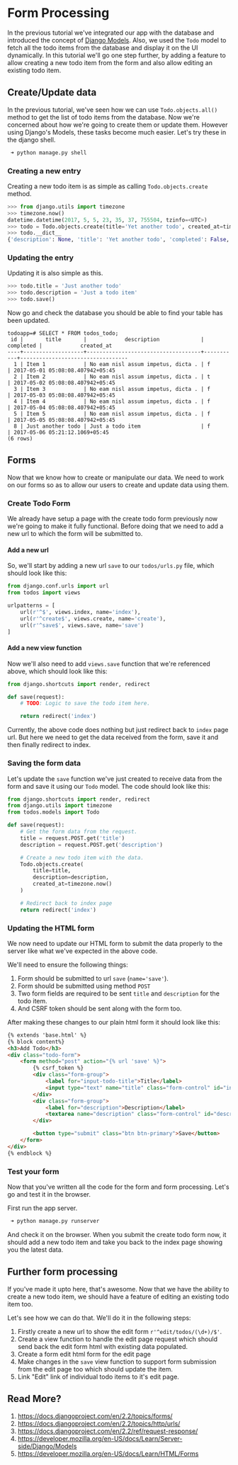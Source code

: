 Form Processing
========================

In the previous tutorial we've integrated our app with the database and introduced the concept of [Django Models](https://docs.djangoproject.com/en/2.2/topics/db/models/). Also, 
we used the `Todo` model to fetch all the todo items from the database and display it on the UI dynamically. In this tutorial we'll go one step further, by adding a feature to allow creating a new todo item from the form and also allow editing an existing todo item.

## Create/Update data
In the previous tutorial, we've seen how we can use `Todo.objects.all()` method to get the list of todo items from the database. Now we're concerned about how we're going to create them or update them. 
However using Django's Models, these tasks become much easier. Let's try these in the django shell.

```bash
 ➜ python manage.py shell
```

### Creating a new entry
Creating a new todo item is as simple as calling `Todo.objects.create` method.

```python
>>> from django.utils import timezone
>>> timezone.now()
datetime.datetime(2017, 5, 5, 23, 35, 37, 755504, tzinfo=<UTC>)
>>> todo = Todo.objects.create(title='Yet another todo', created_at=timezone.now())
>>> todo.__dict__
{'description': None, 'title': 'Yet another todo', 'completed': False, 'created_at': datetime.datetime(2017, 5, 5, 23, 36, 12, 106900, tzinfo=<UTC>), 'id': 8, '_state': <django.db.models.base.ModelState object at 0x7f5202736240>}
```

### Updating the entry
Updating it is also simple as this.
```python
>>> todo.title = 'Just another todo'
>>> todo.description = 'Just a todo item'
>>> todo.save()
```

Now go and check the database you should be able to find your table has been updated.

```
todoapp=# SELECT * FROM todos_todo;
 id |       title       |            description             | completed |            created_at            
----+-------------------+------------------------------------+-----------+----------------------------------
  1 | Item 1            | No eam nisl assum impetus, dicta . | f         | 2017-05-01 05:08:08.407942+05:45
  2 | Item 2            | No eam nisl assum impetus, dicta . | t         | 2017-05-02 05:08:08.407942+05:45
  3 | Item 3            | No eam nisl assum impetus, dicta . | f         | 2017-05-03 05:08:08.407942+05:45
  4 | Item 4            | No eam nisl assum impetus, dicta . | f         | 2017-05-04 05:08:08.407942+05:45
  5 | Item 5            | No eam nisl assum impetus, dicta . | f         | 2017-05-05 05:08:08.407942+05:45
  8 | Just another todo | Just a todo item                   | f         | 2017-05-06 05:21:12.1069+05:45
(6 rows)
```

## Forms
Now that we know how to create or manipulate our data. We need to work on our forms so as to allow our users to create and update data using them. 

### Create Todo Form
We already have setup a page with the create todo form previously now we're going to make it fully functional. Before doing that we need to add a new url to which the form will be submitted to.

#### Add a new url
So, we'll start by adding a new url `save` to our `todos/urls.py` file, which should look like this:

```python
from django.conf.urls import url
from todos import views

urlpatterns = [
    url(r'^$', views.index, name='index'),
    url(r'^create$', views.create, name='create'),
    url(r'^save$', views.save, name='save')
]
```
#### Add a new view function
Now we'll also need to add `views.save` function that we're referenced above, which should look like this:

```python
from django.shortcuts import render, redirect

def save(request):
    # TODO: Logic to save the todo item here.

    return redirect('index')
```

Currently, the above code does nothing but just redirect back to `index` page url. But here we need to get the data received from the form, save it and then finally redirect to index.

### Saving the form data
Let's update the `save` function we've just created to receive data from the form and save it using our `Todo` model. The code should look like this:

```python
from django.shortcuts import render, redirect
from django.utils import timezone
from todos.models import Todo

def save(request):
    # Get the form data from the request.
    title = request.POST.get('title')
    description = request.POST.get('description')

    # Create a new todo item with the data.
    Todo.objects.create(
        title=title,
        description=description,
        created_at=timezone.now()
    )

    # Redirect back to index page
    return redirect('index')

```

### Updating the HTML form
We now need to update our HTML form to submit the data properly to the server like what we've expected in the above code.

We'll need to ensure the following things:
 1. Form should be submitted to url `save` (`name='save'`).
 2. Form should be submitted using method `POST`
 3. Two form fields are required to be sent `title` and `description` for the todo item.
 4. And CSRF token should be sent along with the form too.

After making these changes to our plain html form it should look like this:
```html
{% extends 'base.html' %} 
{% block content%}
<h3>Add Todo</h3>
<div class="todo-form">
    <form method="post" action="{% url 'save' %}">
        {% csrf_token %}
        <div class="form-group">
            <label for="input-todo-title">Title</label>
            <input type="text" name="title" class="form-control" id="input-todo-title" placeholder="What do you want to do?">
        </div>
        <div class="form-group">
            <label for="description">Description</label>
            <textarea name="description" class="form-control" id="description" placeholder="Description"></textarea>
        </div>

        <button type="submit" class="btn btn-primary">Save</button>
    </form>
</div>
{% endblock %}
```
### Test your form
Now that you've written all the code for the form and form processing. Let's go and test it in the browser.

First run the app server.
```bash
 ➜ python manage.py runserver
```

And check it on the browser. When you submit the create todo form now, it should add a new todo item and take you back to the index page showing you the latest data.

## Further form processing
If you've made it upto here, that's awesome. Now that we have the ability to create a new todo item, we should have a feature of editing an existing todo item too.

Let's see how we can do that. We'll do it in the following steps:

 1. Firstly create a new url to show the edit form `r'^edit/todos/(\d+)/$'`.
 2. Create a view function to handle the edit page request which should send back the edit form html with existing data populated.
 3. Create a form edit html form for the edit page
 4. Make changes in the `save` view function to support form submission from the edit page too which should update the item.
 5. Link "Edit" link of individual todo items to it's edit page.

## Read More?
 1. https://docs.djangoproject.com/en/2.2/topics/forms/
 2. https://docs.djangoproject.com/en/2.2/topics/http/urls/
 3. https://docs.djangoproject.com/en/2.2/ref/request-response/
 4. https://developer.mozilla.org/en-US/docs/Learn/Server-side/Django/Models 
 5. https://developer.mozilla.org/en-US/docs/Learn/HTML/Forms
